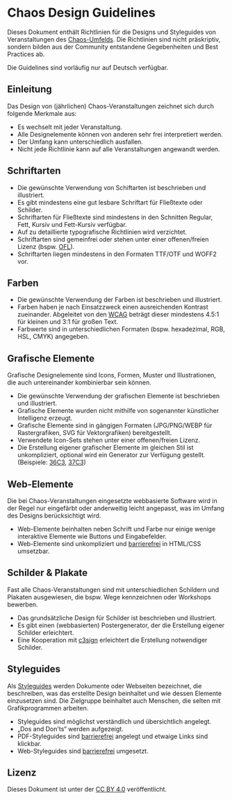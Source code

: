 # Chaos Design Guidelines

Dieses Dokument enthält Richtlinien für die Designs und Styleguides von Veranstaltungen des [Chaos-Umfelds](https://www.ccc.de). Die Richtlinien sind nicht präskriptiv, sondern bilden aus der Community entstandene Gegebenheiten und Best Practices ab.

Die Guidelines sind vorläufig nur auf Deutsch verfügbar.

## Einleitung

Das Design von (jährlichen) Chaos-Veranstaltungen zeichnet sich durch folgende Merkmale aus:

* Es wechselt mit jeder Veranstaltung.
* Alle Designelemente können von anderen sehr frei interpretiert werden.
* Der Umfang kann unterschiedlich ausfallen.
* Nicht jede Richtlinie kann auf alle Veranstaltungen angewandt werden.

## Schriftarten

* Die gewünschte Verwendung von Schiftarten ist beschrieben und illustriert.
* Es gibt mindestens eine gut lesbare Schriftart für Fließtexte oder Schilder.
* Schriftarten für Fließtexte sind mindestens in den Schnitten Regular, Fett, Kursiv und Fett-Kursiv verfügbar.
* Auf zu detaillierte typografische Richtlinien wird verzichtet.
* Schriftarten sind gemeinfrei oder stehen unter einer offenen/freien Lizenz (bspw. [OFL](https://scripts.sil.org/ofl)).
* Schriftarten liegen mindestens in den Formaten TTF/OTF und WOFF2 vor.

## Farben

* Die gewünschte Verwendung der Farben ist beschrieben und illustriert.
* Farben haben je nach Einsatzzweck einen ausreichenden Kontrast zueinander. Abgeleitet von den [WCAG](https://www.w3.org/WAI/WCAG21/Understanding/contrast-minimum.html) beträgt dieser mindestens 4.5:1 für kleinen und 3:1 für großen Text.
* Farbwerte sind in unterschiedlichen Formaten (bspw. hexadezimal, RGB, HSL, CMYK) angegeben.

## Grafische Elemente

Grafische Designelemente sind Icons, Formen, Muster und Illustrationen, die auch untereinander kombinierbar sein können.

* Die gewünschte Verwendung der grafischen Elemente ist beschrieben und illustriert.
* Grafische Elemente wurden nicht mithilfe von sogenannter künstlicher Intelligenz erzeugt.
* Grafische Elemente sind in gängigen Formaten (JPG/PNG/WEBP für Rastergrafiken, SVG für Vektorgrafiken) bereitgestellt.
* Verwendete Icon-Sets stehen unter einer offenen/freien Lizenz.
* Die Erstellung eigener grafischer Elemente im gleichen Stil ist unkompliziert, optional wird ein Generator zur Verfügung gestellt. (Beispiele: [36C3](https://36c3.bleeptrack.de), [37C3](https://eulervoid.com/dither/))

## Web-Elemente

Die bei Chaos-Veranstaltungen eingesetzte webbasierte Software wird in der Regel nur eingefärbt oder anderweitig leicht angepasst, was im Umfang des Designs berücksichtigt wird.

* Web-Elemente beinhalten neben Schrift und Farbe nur einige wenige interaktive Elemente wie Buttons und Eingabefelder.
* Web-Elemente sind unkompliziert und [barrierefrei](https://www.aktion-mensch.de/inklusion/barrierefreiheit/barrierefreie-website) in HTML/CSS umsetzbar.

## Schilder & Plakate

Fast alle Chaos-Veranstaltungen sind mit unterschiedlichen Schildern und Plakaten ausgewiesen, die bspw. Wege kennzeichnen oder Workshops bewerben.

* Das grundsätzliche Design für Schilder ist beschrieben und illustriert.
* Es gibt einen (webbasierten) Postergenerator, der die Erstellung eigener Schilder erleichtert.
* Eine Kooperation mit [c3sign](https://c3sign.de) erleichtert die Erstellung notwendiger Schilder.

## Styleguides

Als [Styleguides](https://de.wikipedia.org/wiki/Styleguide) werden Dokumente oder Webseiten bezeichnet, die beschreiben, was das erstellte Design beinhaltet und wie dessen Elemente einzusetzen sind. Die Zielgruppe beinhaltet auch Menschen, die selten mit Grafikprogrammen arbeiten.

* Styleguides sind möglichst verständlich und übersichtlich angelegt.
* „Dos and Don'ts“ werden aufgezeigt.
* PDF-Styleguides sind [barrierefrei](https://www.bundesfachstelle-barrierefreiheit.de/DE/Fachwissen/Informationstechnik/Barrierefreie-PDF/barrierefreie-pdf_node.html) angelegt und etwaige Links sind klickbar.
* Web-Styleguides sind [barrierefrei](https://www.aktion-mensch.de/inklusion/barrierefreiheit/barrierefreie-website) umgesetzt.

## Lizenz

Dieses Dokument ist unter der [CC BY 4.0](https://creativecommons.org/licenses/by/4.0/) veröffentlicht.
